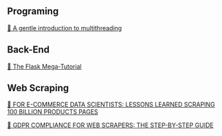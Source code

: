 ## Programing
[:book: A gentle introduction to multithreading](./programing/gentle-introduction-multithreading.md)

## Back-End
[:book: The Flask Mega-Tutorial](./back_end/the-flask-mega-tutorial.md)

## Web Scraping
[:book: FOR E-COMMERCE DATA SCIENTISTS: LESSONS LEARNED SCRAPING 100 BILLION PRODUCTS PAGES](./web_scraping/web-scraping-at-scale-lessons-learned-scraping-100-billion-products-pages.md)

[:book: GDPR COMPLIANCE FOR WEB SCRAPERS: THE STEP-BY-STEP GUIDE](./web_scraping/web-scraping-gdpr-compliance-guide.md)
